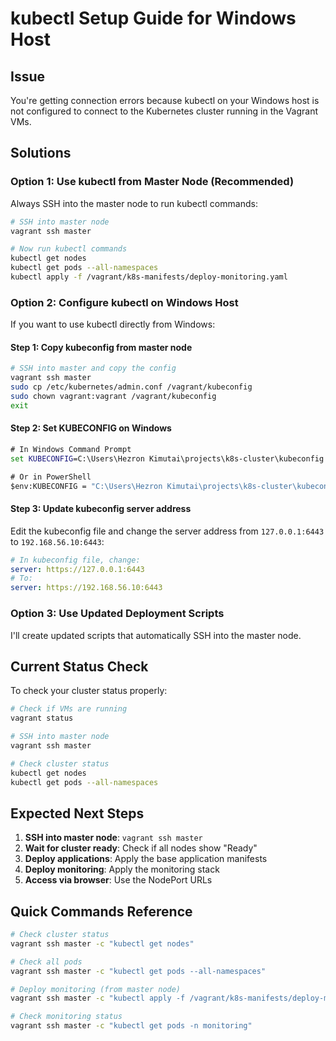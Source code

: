 # kubectl Setup Guide for Windows Host

## Issue
You're getting connection errors because kubectl on your Windows host is not configured to connect to the Kubernetes cluster running in the Vagrant VMs.

## Solutions

### Option 1: Use kubectl from Master Node (Recommended)

Always SSH into the master node to run kubectl commands:

```bash
# SSH into master node
vagrant ssh master

# Now run kubectl commands
kubectl get nodes
kubectl get pods --all-namespaces
kubectl apply -f /vagrant/k8s-manifests/deploy-monitoring.yaml
```

### Option 2: Configure kubectl on Windows Host

If you want to use kubectl directly from Windows:

#### Step 1: Copy kubeconfig from master node

```bash
# SSH into master and copy the config
vagrant ssh master
sudo cp /etc/kubernetes/admin.conf /vagrant/kubeconfig
sudo chown vagrant:vagrant /vagrant/kubeconfig
exit
```

#### Step 2: Set KUBECONFIG on Windows

```cmd
# In Windows Command Prompt
set KUBECONFIG=C:\Users\Hezron Kimutai\projects\k8s-cluster\kubeconfig

# Or in PowerShell
$env:KUBECONFIG = "C:\Users\Hezron Kimutai\projects\k8s-cluster\kubeconfig"
```

#### Step 3: Update kubeconfig server address

Edit the kubeconfig file and change the server address from `127.0.0.1:6443` to `192.168.56.10:6443`:

```yaml
# In kubeconfig file, change:
server: https://127.0.0.1:6443
# To:
server: https://192.168.56.10:6443
```

### Option 3: Use Updated Deployment Scripts

I'll create updated scripts that automatically SSH into the master node.

## Current Status Check

To check your cluster status properly:

```bash
# Check if VMs are running
vagrant status

# SSH into master node
vagrant ssh master

# Check cluster status
kubectl get nodes
kubectl get pods --all-namespaces
```

## Expected Next Steps

1. **SSH into master node**: `vagrant ssh master`
2. **Wait for cluster ready**: Check if all nodes show "Ready"
3. **Deploy applications**: Apply the base application manifests
4. **Deploy monitoring**: Apply the monitoring stack
5. **Access via browser**: Use the NodePort URLs

## Quick Commands Reference

```bash
# Check cluster status
vagrant ssh master -c "kubectl get nodes"

# Check all pods
vagrant ssh master -c "kubectl get pods --all-namespaces"

# Deploy monitoring (from master node)
vagrant ssh master -c "kubectl apply -f /vagrant/k8s-manifests/deploy-monitoring.yaml"

# Check monitoring status
vagrant ssh master -c "kubectl get pods -n monitoring"